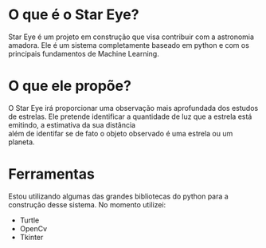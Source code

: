 # O que é o Star Eye?

Star Eye é um projeto em construção que visa contribuir com a astronomia amadora. Ele é um sistema completamente baseado em python e com os principais fundamentos de Machine Learning.

# O que ele propõe?

O Star Eye irá proporcionar uma observação mais aprofundada dos estudos de estrelas. Ele pretende identificar a quantidade de luz que a estrela está emitindo, a estimativa da sua distância<br/>
além de identifar se de fato o objeto observado é uma estrela ou um planeta.

# Ferramentas

Estou utilizando algumas das grandes bibliotecas do python para a construção desse sistema. No momento utilizei:</br>
* Turtle
* OpenCv
* Tkinter
